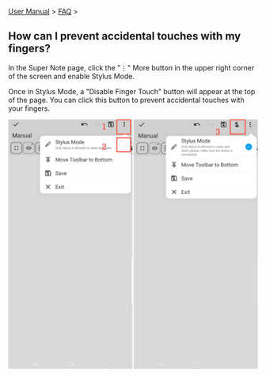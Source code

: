 [User Manual](/dragonnest/drawnote/manual/en) > [FAQ](/dragonnest/drawnote/manual/en/q_a) >

How can I prevent accidental touches with my fingers?
---
In the Super Note page, click the "⋮" More button in the upper right corner of the screen and enable Stylus Mode.

Once in Stylus Mode, a "Disable Finger Touch" button will appear at the top of the page. You can click this button to prevent accidental touches with your fingers.

![Stylus Mode](imgs/mistouch.png)